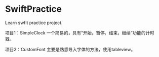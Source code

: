 # SwiftPractice
Learn swfit practice project.

项目1：SimpleClock
一个简易的，具有“开始，暂停，结束，继续”功能的计时器。

项目2：CustomFont
主要是熟悉导入字体的方法，使用tableview。
